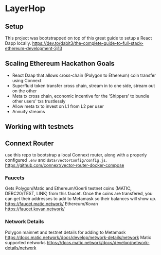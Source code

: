 # LayerHop

## Setup
This project was bootstrapped on top of this great guide to setup a React Dapp locally.
https://dev.to/dabit3/the-complete-guide-to-full-stack-ethereum-development-3j13

## Scaling Ethereum Hackathon Goals
- React Daap that allows cross-chain (Polygon to Ethereum) coin transfer using Connext
- Superfluid token transfer cross chain, stream in to one side, stream out on the other
- Meta tx cross chain, economic incentive for the 'Shippers' to bundle other users' txs trustlessly
- Allow meta tx to invest on L1 from L2 per user
- Annuity streams

## Working with testnets

## Connext Router
use this repo to bootstrap a local Connext router, along with a properly configured `.env` and `data/vectorConfig/config.js`.
https://github.com/connext/vector-router-docker-compose

### Faucets
Gets Polygon/Matic and Ethereum/Goerli testnet coins (MATIC, DERC20/TEST, LINK) from this faucet.  Once the coins are transfered, you can get their addresses to add to Metamask so their balances will show up.
https://faucet.matic.network/
Ethereum/Kovan
https://faucet.kovan.network/

### Network Details
Polygon mainnet and testnet details for adding to Metamask
https://docs.matic.network/docs/develop/network-details/network
Matic supported networks
https://docs.matic.network/docs/develop/network-details/network




